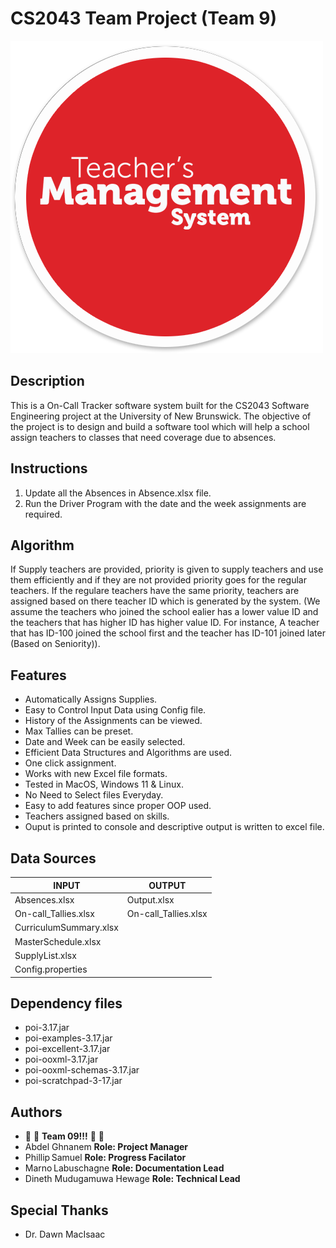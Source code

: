# CS2043 Team Project (Team 9)
![ScreenShot](main.png)

## Description

This is a On-Call Tracker software system built for the CS2043 Software Engineering project at the University of New Brunswick.
The objective of  the project is to design and build a software tool which will help a school assign teachers to classes that need coverage due to absences.

## Instructions
1. Update all the Absences in Absence.xlsx file.
2. Run the Driver Program with the date and the week assignments are required.

## Algorithm

If Supply teachers are provided, priority is given to supply teachers and use them efficiently and if they are not provided priority goes for the regular teachers. If the regulare teachers have the same priority, teachers are assigned based on there teacher ID which is generated by the system. (We assume the teachers who joined the school ealier has a lower value ID and the teachers that has higher ID has higher value ID. For instance, A teacher that has ID-100 joined the school first and the teacher has ID-101 joined later (Based on Seniority)).

## Features
- Automatically Assigns Supplies.
- Easy to Control Input Data using Config file.
- History of the Assignments can be viewed.
- Max Tallies can be preset.
- Date and Week can be easily selected.
- Efficient Data Structures and Algorithms are used.
- One click assignment.
- Works with new Excel file formats.
- Tested in MacOS, Windows 11 & Linux.
- No Need to Select files Everyday.
- Easy to add features since proper OOP used.
- Teachers assigned based on skills.
- Ouput is printed to console and descriptive output is written to excel file.

## Data Sources

|    **INPUT**            | **OUTPUT**              |
|-------------------------|-------------------------|
| Absences.xlsx           | Output.xlsx             |
| On-call_Tallies.xlsx    | On-call_Tallies.xlsx    |
| CurriculumSummary.xlsx  |                         |
| MasterSchedule.xlsx     |                         |
| SupplyList.xlsx         |                         |
| Config.properties       |                         |

## Dependency files
- poi-3.17.jar
- poi-examples-3.17.jar
- poi-excellent-3.17.jar
- poi-ooxml-3.17.jar
- poi-ooxml-schemas-3.17.jar
- poi-scratchpad-3-17.jar

## Authors

- :raised_hands: :raised_hands: **Team 09!!!** :raised_hands: :raised_hands:
- Abdel Ghnanem  **Role: Project Manager**
- Phillip Samuel **Role: Progress Facilator**
- Marno Labuschagne **Role: Documentation Lead**
- Dineth Mudugamuwa Hewage **Role: Technical Lead**

## Special Thanks
- Dr. Dawn MacIsaac
